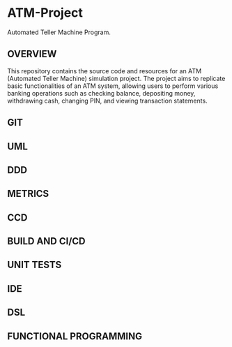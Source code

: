 # ATM-Project
Automated Teller Machine Program.

## OVERVIEW
This repository contains the source code and resources for an ATM (Automated Teller Machine) simulation project. The project aims to replicate basic functionalities of an ATM system, allowing users to perform various banking operations such as checking balance, depositing money, withdrawing cash, changing PIN, and viewing transaction statements.
## GIT
## UML
## DDD
## METRICS
## CCD
## BUILD AND CI/CD
## UNIT TESTS
## IDE
## DSL 
## FUNCTIONAL PROGRAMMING
